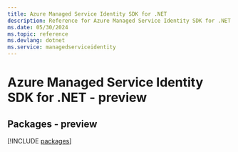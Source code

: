 ```yaml
---
title: Azure Managed Service Identity SDK for .NET
description: Reference for Azure Managed Service Identity SDK for .NET
ms.date: 05/30/2024
ms.topic: reference
ms.devlang: dotnet
ms.service: managedserviceidentity
---
```

# Azure Managed Service Identity SDK for .NET - preview
## Packages - preview
[!INCLUDE [packages](managed-service-identity-index.md)]
